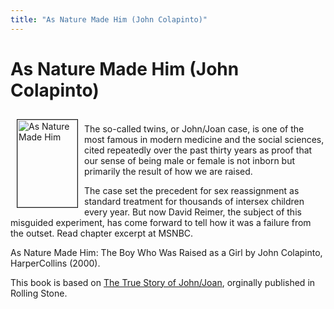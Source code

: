 ```yaml
---
title: "As Nature Made Him (John Colapinto)"
---
```


# As Nature Made Him (John Colapinto)

<p><IMG SRC="/img/books/colapinto.jpg" ALT="As Nature Made Him" border=1 HEIGHT="140" WIDTH="96" align="left" hspace=10 vspace=10>  <br />
The so-called twins, or John/Joan case, is one of the most famous in modern medicine and the social sciences, cited repeatedly over the past thirty years as proof that our sense of being male or female is not inborn but primarily the result of how we are raised.  </p>

<p>The case set the precedent for sex reassignment as standard treatment for thousands of intersex children every year. But now David Reimer, the subject of this misguided experiment, has come forward to tell how it was a failure from the outset. Read chapter excerpt at <span class="caps">MSNBC</span>.  </p>

<p>As Nature Made Him: The Boy Who Was Raised as a Girl by John Colapinto, HarperCollins (2000).  </p>

<p>This book is based on <a href="http://www.pfc.org.uk/news/1998/johnjoan.htm">The True Story of John/Joan</a>, orginally published in Rolling Stone.</p>